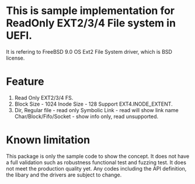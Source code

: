 # This is sample implementation for ReadOnly EXT2/3/4 File system in UEFI.

It is refering to FreeBSD 9.0 OS Ext2 File System driver, which is BSD license.

# Feature
1. Read Only EXT2/3/4 FS.
2. Block Size - 1024
   Inode Size - 128
   Support EXT4.INODE_EXTENT.
3. Dir, Regular file - read only
   Symbolic Link - read will show link name
   Char/Block/Fifo/Socket - show info only, read unsupported.

# Known limitation
This package is only the sample code to show the concept. It does not have a full validation such as robustness functional test and fuzzing test. It does not meet the production quality yet. Any codes including the API definition, the libary and the drivers are subject to change.